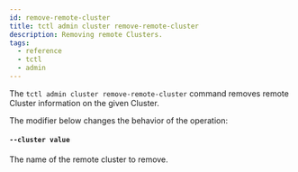 ```yaml
---
id: remove-remote-cluster
title: tctl admin cluster remove-remote-cluster
description: Removing remote Clusters.
tags:
  - reference
  - tctl
  - admin
---
```


The `tctl admin cluster remove-remote-cluster` command removes remote Cluster information on the given Cluster.

The modifier below changes the behavior of the operation:

#### `--cluster value`
  The name of the remote cluster to remove.

